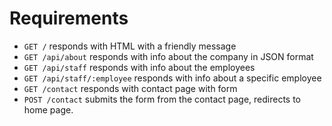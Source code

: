 # Requirements

- `GET /` responds with HTML with a friendly message
- `GET /api/about` responds with info about the company in JSON format
- `GET /api/staff` responds with info about the employees
- `GET /api/staff/:employee` responds with info about a specific employee
- `GET /contact` responds with contact page with form
- `POST /contact` submits the form from the contact page, redirects to home page.
